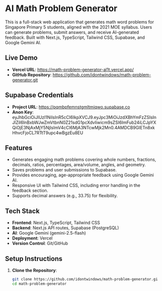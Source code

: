 # AI Math Problem Generator

This is a full-stack web application that generates math word problems for Singapore Primary 5 students, aligned with the 2021 MOE syllabus. Users can generate problems, submit answers, and receive AI-generated feedback. Built with Next.js, TypeScript, Tailwind CSS, Supabase, and Google Gemini AI.

## Live Demo
- **Vercel URL**: https://math-problem-generator-al1t.vercel.app/
- **GitHub Repository**: https://github.com/idontwindows/math-problem-generator.git

## Supabase Credentials
- **Project URL**: https://pqmbpfemnstgmltmiqwo.supabase.co
- **Anon Key**: eyJhbGciOiJIUzI1NiIsInR5cCI6IkpXVCJ9.eyJpc3MiOiJzdXBhYmFzZSIsInJlZiI6InBxbWJwZmVtbnN0Z21sdG1pcXdvIiwicm9sZSI6ImFub24iLCJpYXQiOjE3NjAxMjY5NjIsImV4cCI6MjA3NTcwMjk2Mn0.4AMDCB9GIETn8xkHhvcFjoCL7RTtT9upc4wBgzEu8EU

## Features
- Generates engaging math problems covering whole numbers, fractions, decimals, ratios, percentages, area/volume, angles, and geometry.
- Saves problems and user submissions to Supabase.
- Provides encouraging, age-appropriate feedback using Google Gemini AI.
- Responsive UI with Tailwind CSS, including error handling in the feedback section.
- Supports decimal answers (e.g., 33.75) for flexibility.

## Tech Stack
- **Frontend**: Next.js, TypeScript, Tailwind CSS
- **Backend**: Next.js API routes, Supabase (PostgreSQL)
- **AI**: Google Gemini (gemini-2.5-flash)
- **Deployment**: Vercel
- **Version Control**: Git/GitHub

## Setup Instructions
1. **Clone the Repository**:
   ```bash
   git clone https://github.com/idontwindows/math-problem-generator.git
   cd math-problem-generator